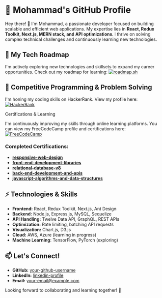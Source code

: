 # 🚀 Mohammad's GitHub Profile

Hey there! 👋 I'm Mohammad, a passionate developer focused on building scalable and efficient web applications. My expertise lies in **React, Redux Toolkit, Next.js, MERN stack, and API optimizations**. I thrive on solving complex technical challenges and continuously learning new technologies.

## 📍 My Tech Roadmap

I'm actively exploring new technologies and skillsets to expand my career opportunities. Check out my roadmap for learning:
[![roadmap.sh](https://roadmap.sh/card/wide/67fcd38daf6849cc456a09bb?variant=light)](https://roadmap.sh)

## 🎯 Competitive Programming & Problem Solving

I'm honing my coding skills on HackerRank. View my profile here:
[![HackerRank](https://img.shields.io/badge/My-HackerRank-green?style=flat-square&logo=hackerrank)](https://www.hackerrank.com/your-hackerrank-username)

Certifications & Learning

I'm continuously improving my skills through online learning platforms. You can view my FreeCodeCamp profile and certifications here:
[![FreeCodeCamp](https://img.shields.io/badge/My-FreeCodeCamp-orange?style=flat-square&logo=freecodecamp)](https://www.freecodecamp.org/Mohamad_Shoaib)

### Completed Certifications:
- **[responsive-web-design](https://www.freecodecamp.org/certification/Mohamad_Shoaib/responsive-web-design)**
- **[front-end-development-libraries](https://www.freecodecamp.org/certification/Mohamad_Shoaib/front-end-development-libraries)**
- **[relational-database-v8](https://www.freecodecamp.org/certification/Mohamad_Shoaib/relational-database-v8)**
- **[back-end-development-and-apis](https://www.freecodecamp.org/certification/Mohamad_Shoaib/back-end-development-and-apis)**
- **[javascript-algorithms-and-data-structures](https://www.freecodecamp.org/certification/Mohamad_Shoaib/javascript-algorithms-and-data-structures)**

## ⚡ Technologies & Skills

- **Frontend:** React, Redux Toolkit, Next.js, Ant Design
- **Backend:** Node.js, Express.js, MySQL, Sequelize
- **API Handling:** Twelve Data API, GraphQL, REST APIs
- **Optimization:** Rate limiting, batching API requests
- **Visualization:** Chart.js, D3.js
- **Cloud:** AWS, Azure (learning in progress)
- **Machine Learning:** TensorFlow, PyTorch (exploring)

## 📫 Let's Connect!

- **GitHub:** [your-github-username](https://github.com/your-github-username)
- **LinkedIn:** [linkedin-profile](https://www.linkedin.com/in/your-linkedin-profile)
- **Email:** your-email@example.com

Looking forward to collaborating and learning together! 🚀

